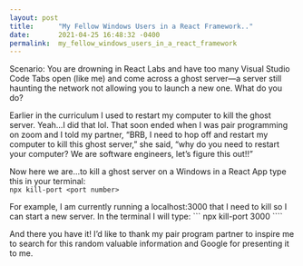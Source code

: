 ```yaml
---
layout: post
title:      "My Fellow Windows Users in a React Framework.."
date:       2021-04-25 16:48:32 -0400
permalink:  my_fellow_windows_users_in_a_react_framework
---
```



Scenario: You are drowning in React Labs and have too many Visual Studio Code Tabs open (like me) and come across a ghost server—a server still haunting the network not allowing you to launch a new one.  What do you do? 

Earlier in the curriculum I used to restart my computer to kill the ghost server. Yeah…I did that lol. That soon ended when I was pair programming on zoom and I told my partner, “BRB, I need to hop off and restart my computer to kill this ghost server,” she said, “why do you need to restart your computer? We are software engineers, let’s figure this out!!”

Now here we are…to kill a ghost server on a Windows in a React App type this in your terminal:                         
                                                                       ```
																																			 npx kill-port <port number>
																																			 ```
																																			 

For example, I am currently running a localhost:3000 that I need to kill so I can start a new server. In the terminal I will type:
																											                        ``` npx kill-port 3000
																																							````


And there you have it! I’d like to thank my pair program partner to inspire me to search for this random valuable information and Google for presenting it to me.  

